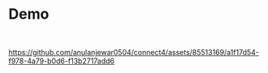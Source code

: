 <h1>Demo</h1>
<br>

https://github.com/anulanjewar0504/connect4/assets/85513169/a1f17d54-f978-4a79-b0d6-f13b2717add6
